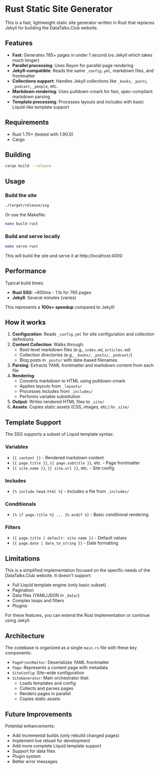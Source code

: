 # Rust Static Site Generator

This is a fast, lightweight static site generator written in Rust that replaces Jekyll for building the DataTalks.Club website.

## Features

- **Fast**: Generates 765+ pages in under 1 second (vs Jekyll which takes much longer)
- **Parallel processing**: Uses Rayon for parallel page rendering
- **Jekyll-compatible**: Reads the same `_config.yml`, markdown files, and frontmatter
- **Collections support**: Handles Jekyll collections like `_books`, `_posts`, `_podcast`, `_people`, etc.
- **Markdown rendering**: Uses pulldown-cmark for fast, spec-compliant markdown parsing
- **Template processing**: Processes layouts and includes with basic Liquid-like template support

## Requirements

- Rust 1.70+ (tested with 1.90.0)
- Cargo

## Building

```bash
cargo build --release
```

## Usage

### Build the site

```bash
./target/release/ssg
```

Or use the Makefile:

```bash
make build-rust
```

### Build and serve locally

```bash
make serve-rust
```

This will build the site and serve it at http://localhost:4000

## Performance

Typical build times:
- **Rust SSG**: ~600ms - 1.1s for 765 pages
- **Jekyll**: Several minutes (varies)

This represents a **100x+ speedup** compared to Jekyll!

## How it works

1. **Configuration**: Reads `_config.yml` for site configuration and collection definitions
2. **Content Collection**: Walks through:
   - Root-level markdown files (e.g., `index.md`, `articles.md`)
   - Collection directories (e.g., `_books/`, `_posts/`, `_podcast/`)
   - Blog posts in `_posts/` with date-based filenames
3. **Parsing**: Extracts YAML frontmatter and markdown content from each file
4. **Rendering**: 
   - Converts markdown to HTML using pulldown-cmark
   - Applies layouts from `_layouts/`
   - Processes includes from `_includes/`
   - Performs variable substitution
5. **Output**: Writes rendered HTML files to `_site/`
6. **Assets**: Copies static assets (CSS, images, etc.) to `_site/`

## Template Support

The SSG supports a subset of Liquid template syntax:

### Variables
- `{{ content }}` - Rendered markdown content
- `{{ page.title }}`, `{{ page.subtitle }}`, etc. - Page frontmatter
- `{{ site.name }}`, `{{ site.url }}`, etc. - Site config

### Includes
- `{% include head.html %}` - Includes a file from `_includes/`

### Conditionals
- `{% if page.title %} ... {% endif %}` - Basic conditional rendering

### Filters
- `{{ page.title | default: site.name }}` - Default values
- `{{ page.date | date_to_string }}` - Date formatting

## Limitations

This is a simplified implementation focused on the specific needs of the DataTalks.Club website. It doesn't support:
- Full Liquid template engine (only basic subset)
- Pagination
- Data files (YAML/JSON in `_data/`)
- Complex loops and filters
- Plugins

For these features, you can extend the Rust implementation or continue using Jekyll.

## Architecture

The codebase is organized as a single `main.rs` file with these key components:

- `PageFrontMatter`: Deserializes YAML frontmatter
- `Page`: Represents a content page with metadata
- `SiteConfig`: Site-wide configuration
- `SiteGenerator`: Main orchestrator that:
  - Loads templates and config
  - Collects and parses pages
  - Renders pages in parallel
  - Copies static assets

## Future Improvements

Potential enhancements:
- Add incremental builds (only rebuild changed pages)
- Implement live reload for development
- Add more complete Liquid template support
- Support for data files
- Plugin system
- Better error messages
